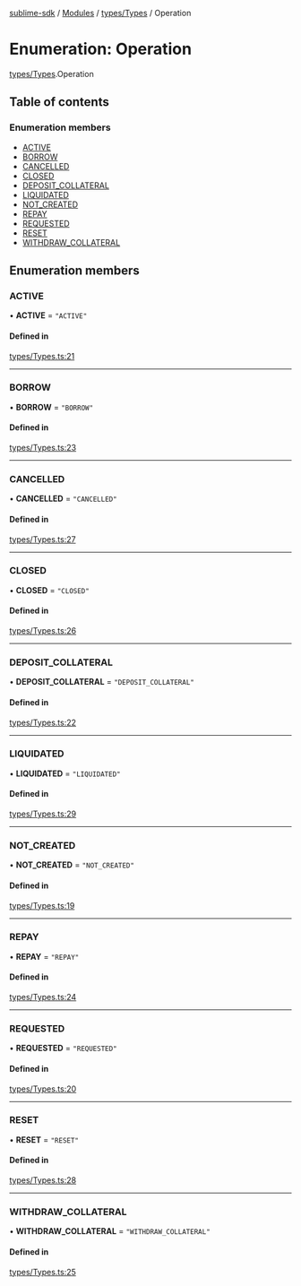 [sublime-sdk](../README.md) / [Modules](../modules.md) / [types/Types](../modules/types_Types.md) / Operation

# Enumeration: Operation

[types/Types](../modules/types_Types.md).Operation

## Table of contents

### Enumeration members

- [ACTIVE](types_Types.Operation.md#active)
- [BORROW](types_Types.Operation.md#borrow)
- [CANCELLED](types_Types.Operation.md#cancelled)
- [CLOSED](types_Types.Operation.md#closed)
- [DEPOSIT\_COLLATERAL](types_Types.Operation.md#deposit_collateral)
- [LIQUIDATED](types_Types.Operation.md#liquidated)
- [NOT\_CREATED](types_Types.Operation.md#not_created)
- [REPAY](types_Types.Operation.md#repay)
- [REQUESTED](types_Types.Operation.md#requested)
- [RESET](types_Types.Operation.md#reset)
- [WITHDRAW\_COLLATERAL](types_Types.Operation.md#withdraw_collateral)

## Enumeration members

### ACTIVE

• **ACTIVE** = `"ACTIVE"`

#### Defined in

[types/Types.ts:21](https://github.com/sublime-finance/sublime-sdk/blob/afbca70/src/types/Types.ts#L21)

___

### BORROW

• **BORROW** = `"BORROW"`

#### Defined in

[types/Types.ts:23](https://github.com/sublime-finance/sublime-sdk/blob/afbca70/src/types/Types.ts#L23)

___

### CANCELLED

• **CANCELLED** = `"CANCELLED"`

#### Defined in

[types/Types.ts:27](https://github.com/sublime-finance/sublime-sdk/blob/afbca70/src/types/Types.ts#L27)

___

### CLOSED

• **CLOSED** = `"CLOSED"`

#### Defined in

[types/Types.ts:26](https://github.com/sublime-finance/sublime-sdk/blob/afbca70/src/types/Types.ts#L26)

___

### DEPOSIT\_COLLATERAL

• **DEPOSIT\_COLLATERAL** = `"DEPOSIT_COLLATERAL"`

#### Defined in

[types/Types.ts:22](https://github.com/sublime-finance/sublime-sdk/blob/afbca70/src/types/Types.ts#L22)

___

### LIQUIDATED

• **LIQUIDATED** = `"LIQUIDATED"`

#### Defined in

[types/Types.ts:29](https://github.com/sublime-finance/sublime-sdk/blob/afbca70/src/types/Types.ts#L29)

___

### NOT\_CREATED

• **NOT\_CREATED** = `"NOT_CREATED"`

#### Defined in

[types/Types.ts:19](https://github.com/sublime-finance/sublime-sdk/blob/afbca70/src/types/Types.ts#L19)

___

### REPAY

• **REPAY** = `"REPAY"`

#### Defined in

[types/Types.ts:24](https://github.com/sublime-finance/sublime-sdk/blob/afbca70/src/types/Types.ts#L24)

___

### REQUESTED

• **REQUESTED** = `"REQUESTED"`

#### Defined in

[types/Types.ts:20](https://github.com/sublime-finance/sublime-sdk/blob/afbca70/src/types/Types.ts#L20)

___

### RESET

• **RESET** = `"RESET"`

#### Defined in

[types/Types.ts:28](https://github.com/sublime-finance/sublime-sdk/blob/afbca70/src/types/Types.ts#L28)

___

### WITHDRAW\_COLLATERAL

• **WITHDRAW\_COLLATERAL** = `"WITHDRAW_COLLATERAL"`

#### Defined in

[types/Types.ts:25](https://github.com/sublime-finance/sublime-sdk/blob/afbca70/src/types/Types.ts#L25)
